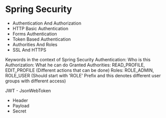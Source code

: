 # Spring Security

 - Authentication And Authorization
 - HTTP Basic Authentication
 - Forms Authentication
 - Token Based Authentication
 - Authorities And Roles
 - SSL And HTTPS

Keywords in the context of Spring Security
 Authentication: Who is this
 Authorization: What he can do
 Granted Authorities: READ_PROFILE, EDIT_PROFILE (Different actions that can be done)
 Roles: ROLE_ADMIN, ROLE_USER (Should start with 'ROLE' Prefix and this denotes different user groups with different access)
 
JWT - JsonWebToken
  - Header
  - Payload
  - Secret
